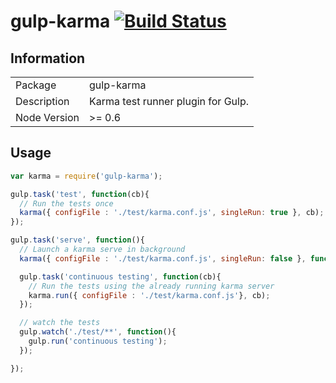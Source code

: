 # gulp-karma [![Build Status](https://travis-ci.org/douglasduteil/gulp-karma.png)](https://travis-ci.org/douglasduteil/gulp-karma)

## Information

<table>
<tr>
<td>Package</td><td>gulp-karma</td>
</tr>
<tr>
<td>Description</td>
<td>Karma test runner plugin for Gulp.</td>
</tr>
<tr>
<td>Node Version</td>
<td>>= 0.6</td>
</tr>
</table>

## Usage

```javascript
var karma = require('gulp-karma');

gulp.task('test', function(cb){
  // Run the tests once
  karma({ configFile : './test/karma.conf.js', singleRun: true }, cb);
});

gulp.task('serve', function(){
  // Launch a karma serve in background
  karma({ configFile : './test/karma.conf.js', singleRun: false }, function(){});

  gulp.task('continuous testing', function(cb){
    // Run the tests using the already running karma server
    karma.run({ configFile : './test/karma.conf.js'}, cb);
  });

  // watch the tests
  gulp.watch('./test/**', function(){
    gulp.run('continuous testing');
  });

});
```
